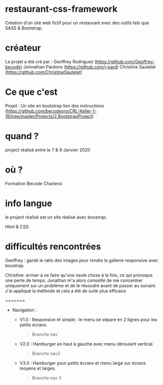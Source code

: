 # restaurant-css-framework
Création d'un site web fictif pour un restaurant avec des outils tels que SASS &amp; Bootstrap.

# créateur

Le projet a été cré par :
    Geoffrey Rodriguez (https://github.com/Geoffrey-becode)
    Johnathan Pardons (https://github.com/j-pard)
    Christine Sautelet (https://github.com/ChristineSautelet)

# Ce que c'est

Projet : Un site en bootstrap 
lien des instructions (https://github.com/becodeorg/CRL-Keller-1-18/tree/master/Projects/2.BootstrapProject)

# quand ?

project réalisé entre le 7 & 9 Janvier 2020 

# où ?

Formation Becode Charleroi 

# info langue

le project réalisé est un site réalisé avec boostrap.

Html & CSS

# difficultés rencontrées 

Geoffrey : gardé le ratio des images pour rendre la gallerie responsive avec boostrap.

Christine: arriver à ne faire qu'une seule chose à la fois, ce qui provoque une perte de temps.
Jonathan m'a alors conseillé de me concentrer uniquement sur un problème et de le résoudre avant de passer au suivant.
J'ai appliqué la méthode et cela a été de suite plus efficace.

=======
* Navigation :
  * V1.0 : Responsive et simple : le menu se sépare en 2 lignes pour les petits écrans.
      > Branche nav  

  * V2.0 : Hamburger en haut à gauche avec menu déroulant vertical.
      > Branche nav2

  * V3.0 : Hamburger pour petits écrans et menu large sur écrans moyens et larges.
      > Branche nav 3

